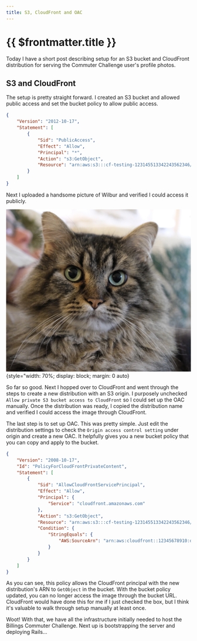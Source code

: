 ```yaml
---
title: S3, CloudFront and OAC
---
```


# {{ $frontmatter.title }}

Today I have a short post describing setup for an S3 bucket and CloudFront distribution for serving the Commuter Challenge user's profile photos.

## S3 and CloudFront

The setup is pretty straight forward. I created an S3 bucket and allowed public access and set the bucket policy to allow public access.

```json
{
	"Version": "2012-10-17",
	"Statement": [
		{
			"Sid": "PublicAccess",
			"Effect": "Allow",
			"Principal": "*",
			"Action": "s3:GetObject",
			"Resource": "arn:aws:s3:::cf-testing-123145513342243562346/*"
		}
	]
}
```

Next I uploaded a handsome picture of Wilbur and verified I could access it publicly.

![CSA](/public/wilbur.jpg){style="width: 70%; display: block; margin: 0 auto}

So far so good. Next I hopped over to CloudFront and went through the steps to create a new distribution with an S3 origin. I purposely unchecked `Allow private S3 bucket access to CloudFront` so I could set up the OAC manually. Once the distribution was ready, I copied the distribution name and verified I could access the image through CloudFront.

The last step is to set up OAC. This was pretty simple. Just edit the distribution settings to check the `Origin access control setting` under origin and create a new OAC. It helpfully gives you a new bucket policy that you can copy and apply to the bucket.

```json
{
	"Version": "2008-10-17",
    "Id": "PolicyForCloudFrontPrivateContent",
	"Statement": [
		{
			"Sid": "AllowCloudFrontServicePrincipal",
			"Effect": "Allow",
			"Principal": {
				"Service": "cloudfront.amazonaws.com"
			},
			"Action": "s3:GetObject",
			"Resource": "arn:aws:s3:::cf-testing-123145513342243562346/*",
			"Condition": {
				"StringEquals": {
					"AWS:SourceArn": "arn:aws:cloudfront::12345678910:distribution/E2LVT1XATDR4FO"
				}
			}
		}
	]
}
```

As you can see, this policy allows the CloudFront principal with the new distribution's ARN to `GetObject` in the bucket. With the bucket policy updated, you can no longer access the image through the bucket URL. CloudFront would have done this for me if I just checked the box, but I think it's valuable to walk through setup manually at least once.

Woot! With that, we have all the infrastructure initially needed to host the Billings Commuter Challenge. Next up is bootstrapping the server and deploying Rails...